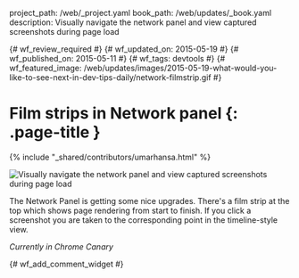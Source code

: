 project_path: /web/_project.yaml
book_path: /web/updates/_book.yaml
description: Visually navigate the network panel and view captured screenshots during page load

{# wf_review_required #}
{# wf_updated_on: 2015-05-19 #}
{# wf_published_on: 2015-05-11 #}
{# wf_tags: devtools #}
{# wf_featured_image: /web/updates/images/2015-05-19-what-would-you-like-to-see-next-in-dev-tips-daily/network-filmstrip.gif #}

# Film strips in Network panel {: .page-title }

{% include "_shared/contributors/umarhansa.html" %}


<img src="/web/updates/images/2015-05-19-what-would-you-like-to-see-next-in-dev-tips-daily/network-filmstrip.gif" alt="Visually navigate the network panel and view captured screenshots during page load">

The Network Panel is getting some nice upgrades. There's a film strip at the top which shows page rendering from start to finish. If you click a screenshot you are taken to the corresponding point in the timeline-style view.

<em>Currently in Chrome Canary</em>


{# wf_add_comment_widget #}
